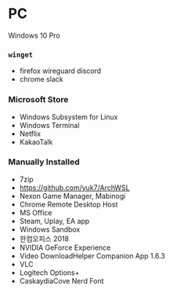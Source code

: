 PC
========
Windows 10 Pro

### `winget`
- firefox wireguard discord
- chrome slack

### Microsoft Store
- Windows Subsystem for Linux
- Windows Terminal
- Netflix
- KakaoTalk

### Manually Installed
- 7zip
- https://github.com/yuk7/ArchWSL
- Nexon Game Manager, Mabinogi
- Chrome Remote Desktop Host
- MS Office
- Steam, Uplay, EA app
- Windows Sandbox
- 한컴오피스 2018
- NVIDIA GeForce Experience
- Video DownloadHelper Companion App 1.6.3
- VLC
- Logitech Options+
- CaskaydiaCove Nerd Font
